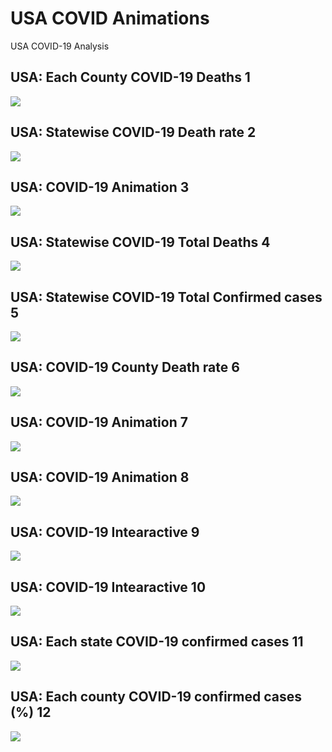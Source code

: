 # USA COVID Animations
USA COVID-19 Analysis

## USA: Each County COVID-19 Deaths 1
<img src="https://github.com/Kishore1818/Animations/blob/e2dee15e08ac544aedf3eaff9425ddf90293f7aa/USA_covid/USA_covid_counties_deaths_choropleth_map.svg">

## USA: Statewise COVID-19 Death rate 2
<img src="https://github.com/Kishore1818/Animations/blob/1343b275664c9fe028ef45bb14d18ff51ae7d111/USA_covid/USA_covid_different_chorpleth_maps1_deathrate.svg">

## USA: COVID-19 Animation 3
[<img src="https://github.com/Kishore1818/Animations/blob/f082d61a80e6256cd9732a9380846172b8e5b4a7/USA_covid/sample_pics/Covid_USstates_weekly_histo_deaths_anim.png">](https://kishore1818.github.io/Animations/USA_covid/covid_USstates_weekly_histo_deaths_anim.html)

## USA: Statewise COVID-19 Total Deaths 4
<img src="https://github.com/Kishore1818/Animations/blob/9c188ecb7c7c96240cdf9e4d842c37c07fb0fb83/USA_covid/USA_covid_different_chorpleth_maps1_totdetahs.svg">

## USA: Statewise COVID-19 Total Confirmed cases 5
<img src="https://github.com/Kishore1818/Animations/blob/4717002d8d3745359832c94e68266853e798dc93/USA_covid/USA_covid_different_chorpleth_maps1_confcases.svg">

## USA: COVID-19 County Death rate 6
<img src="https://github.com/Kishore1818/Animations/blob/1677a9d1929efbbb60e29da611483d3debd728df/USA_covid/USA_covid_counties_deaths_choropleth_map_deathrate.svg">

## USA: COVID-19 Animation 7
[<img src="https://github.com/Kishore1818/Animations/blob/67e00b4eeca3c959da7a901e45de465832b795e8/USA_covid/sample_pics/covid_USststes_deaths_animation.png">](https://kishore1818.github.io/Animations/USA_covid/covid_USststes_deaths_animation.html)

## USA: COVID-19 Animation 8
[<img src="https://github.com/Kishore1818/Animations/blob/c779dfe9bf42fddd0e4e412fb91392ae53a36728/USA_covid/sample_pics/covid_usa_cumulative_daily_deaths_confirmed_plt.png">](https://kishore1818.github.io/Animations/USA_covid/covid_usa_cumulative_daily_deaths_confirmed_plt.html)

## USA: COVID-19 Intearactive 9
[<img src="https://github.com/Kishore1818/Animations/blob/23edb1db4b53fc699d87ffc37a53d55e16003790/USA_covid/sample_pics/covid_confirmed_dailybars_USA.png">](https://kishore1818.github.io/Animations/USA_covid/covid_confirmed_dailybars_USA.html)

## USA: COVID-19 Intearactive 10
[<img src="https://github.com/Kishore1818/Animations/blob/0a4ba9204a0b123fd1b4bbb8488cd1ce4dd4dc41/USA_covid/sample_pics/covid_deaths_dailybars_USA.png">](https://kishore1818.github.io/Animations/USA_covid/covid_deaths_dailybars_USA.html)

## USA: Each state COVID-19 confirmed cases 11
<img src="https://github.com/Kishore1818/Animations/blob/d92a951d57c614e484d6ba3fb7a5d9b9df7a8485/USA_covid/USA_covid_different_chorpleth_maps1_confcases1.svg">

## USA: Each county COVID-19 confirmed cases (%) 12
<img src="https://github.com/Kishore1818/Animations/blob/b53db4bf5d19cb98f3322f627afd9034bd2b0dbc/USA_covid/usa_covid_counties_deaths_choropleth_map_confrate.png">

